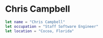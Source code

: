 # Chris Campbell

```swift
let name = "Chris Campbell"
let occupation = "Staff Software Engineer"
let location = "Cocoa, Florida"
```

